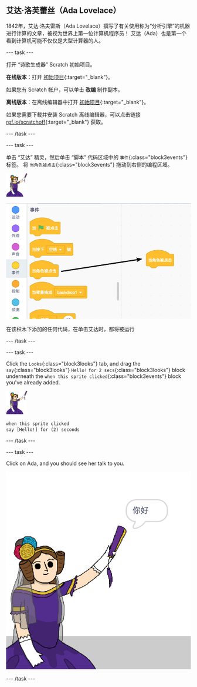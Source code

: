 ## 艾达·洛芙蕾丝（Ada Lovelace）

1842年，艾达·洛夫雷斯（Ada Lovelace）撰写了有关使用称为“分析引擎”的机器进行计算的文章，被视为世界上第一位计算机程序员！ 艾达（Ada）也是第一个看到计算机可能不仅仅是大型计算器的人。

\--- task \---

打开 “诗歌生成器” Scratch 初始项目。

**在线版本**：打开 [初始项目](http://rpf.io/poetry-on){:target="_blank"}。

如果您有 Scratch 帐户，可以单击 **改编** 制作副本。

**离线版本**：在离线编辑器中打开 [初始项目](http://rpf.io/p/en/beat-the-goalie-go){:target="_blank"}。

如果您需要下载并安装 Scratch 离线编辑器，可以点击链接[ rpf.io/scratchoff](http://rpf.io/scratchoff){:target="_blank"} 获取。

\--- /task \---

\--- task \---

单击 “艾达” 精灵，然后单击 “脚本” 代码区域中的 `事件`{:class="block3events"} 标签。 将 `当角色被点击`{:class="block3events"} 拖动到右侧的编程区域。

![艾达精灵](images/ada-sprite.png)

![拖动 当角色被点击 模块](images/poetry-click.png)

在该积木下添加的任何代码，在单击艾达时，都将被运行

\--- /task \---

\--- task \---

Click the `Looks`{:class="block3looks"} tab, and drag the `say`{:class="block3looks"} `Hello!` `for 2 secs`{:class="block3looks"} block underneath the `when this sprite clicked`{:class="block3events"} block you've already added.

![ada sprite](images/ada-sprite.png)

```blocks3
when this sprite clicked
say [Hello!] for (2) seconds
```

\--- /task \---

\--- task \---

Click on Ada, and you should see her talk to you.

![screenshot](images/poetry-say-test.png)

\--- /task \---